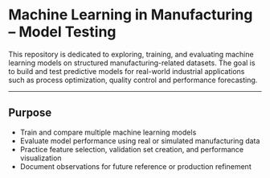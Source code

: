 # Machine Learning in Manufacturing – Model Testing

This repository is dedicated to exploring, training, and evaluating machine learning models on structured manufacturing-related datasets. The goal is to build and test predictive models for real-world industrial applications such as process optimization, quality control and performance forecasting.

---

## Purpose


- Train and compare multiple machine learning models
- Evaluate model performance using real or simulated manufacturing data
- Practice feature selection, validation set creation, and performance visualization
- Document observations for future reference or production refinement
